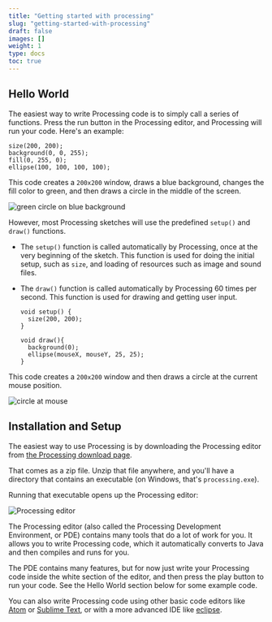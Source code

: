 ```yaml
---
title: "Getting started with processing"
slug: "getting-started-with-processing"
draft: false
images: []
weight: 1
type: docs
toc: true
---
```


## Hello World
The easiest way to write Processing code is to simply call a series of functions. Press the run button in the Processing editor, and Processing will run your code. Here's an example:

    size(200, 200);
    background(0, 0, 255);
    fill(0, 255, 0);
    ellipse(100, 100, 100, 100);

This code creates a `200x200` window, draws a blue background, changes the fill color to green, and then draws a circle in the middle of the screen.

![green circle on blue background](http://i.stack.imgur.com/Nh6bN.png)

However, most Processing sketches will use the predefined `setup()` and `draw()` functions.

- The `setup()` function is called automatically by Processing, once at the very beginning of the sketch. This function is used for doing the initial setup, such as `size`, and loading of resources such as image and sound files.
- The `draw()` function is called automatically by Processing 60 times per second. This function is used for drawing and getting user input.

      void setup() {
        size(200, 200);
      }

      void draw(){
        background(0);
        ellipse(mouseX, mouseY, 25, 25);
      }

This code creates a `200x200` window and then draws a circle at the current mouse position.

![circle at mouse](http://i.stack.imgur.com/q2qFl.gif)

## Installation and Setup
The easiest way to use Processing is by downloading the Processing editor from [the Processing download page](https://processing.org/download/).

That comes as a zip file. Unzip that file anywhere, and you'll have a directory that contains an executable (on Windows, that's `processing.exe`).

Running that executable opens up the Processing editor:

![Processing editor](http://i.stack.imgur.com/AVlzl.png)

The Processing editor (also called the Processing Development Environment, or PDE) contains many tools that do a lot of work for you. It allows you to write Processing code, which it automatically converts to Java and then compiles and runs for you.

The PDE contains many features, but for now just write your Processing code inside the white section of the editor, and then press the play button to run your code. See the Hello World section below for some example code.

You can also write Processing code using other basic code editors like [Atom](https://atom.io) or [Sublime Text](https://www.sublimetext.com), or with a more advanced  IDE like [eclipse](https://eclipse.org/).

